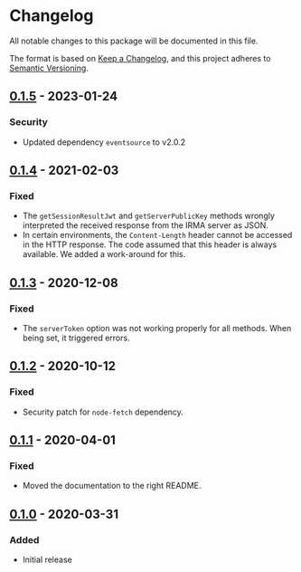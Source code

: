 # Changelog
All notable changes to this package will be documented in this file.

The format is based on [Keep a Changelog](https://keepachangelog.com/en/1.0.0/),
and this project adheres to [Semantic Versioning](https://semver.org/spec/v2.0.0.html).

## [0.1.5] - 2023-01-24
### Security
- Updated dependency `eventsource` to v2.0.2

## [0.1.4] - 2021-02-03
### Fixed
- The `getSessionResultJwt` and `getServerPublicKey` methods wrongly interpreted the
  received response from the IRMA server as JSON.
- In certain environments, the `Content-Length` header cannot be accessed in the HTTP response.
  The code assumed that this header is always available. We added a work-around for this.

## [0.1.3] - 2020-12-08
### Fixed
- The `serverToken` option was not working properly for all methods. When being set,
  it triggered errors.

## [0.1.2] - 2020-10-12
### Fixed
- Security patch for `node-fetch` dependency.

## [0.1.1] - 2020-04-01
### Fixed
- Moved the documentation to the right README.

## [0.1.0] - 2020-03-31
### Added
- Initial release

[0.1.5]: https://github.com/privacybydesign/irma-backend-packages/compare/6746eac...a478de3
[0.1.4]: https://github.com/privacybydesign/irma-backend-packages/compare/94960ff...c8eb089
[0.1.3]: https://github.com/privacybydesign/irma-backend-packages/compare/00a8e5b...94960ff
[0.1.2]: https://github.com/privacybydesign/irma-backend-packages/compare/128f8ef...00a8e5b
[0.1.1]: https://github.com/privacybydesign/irma-backend-packages/compare/afcc594...128f8ef
[0.1.0]: https://github.com/privacybydesign/irma-backend-packages/tree/afcc59477738d3cde1381f6556c042afa74fbf54/js/irma-backend